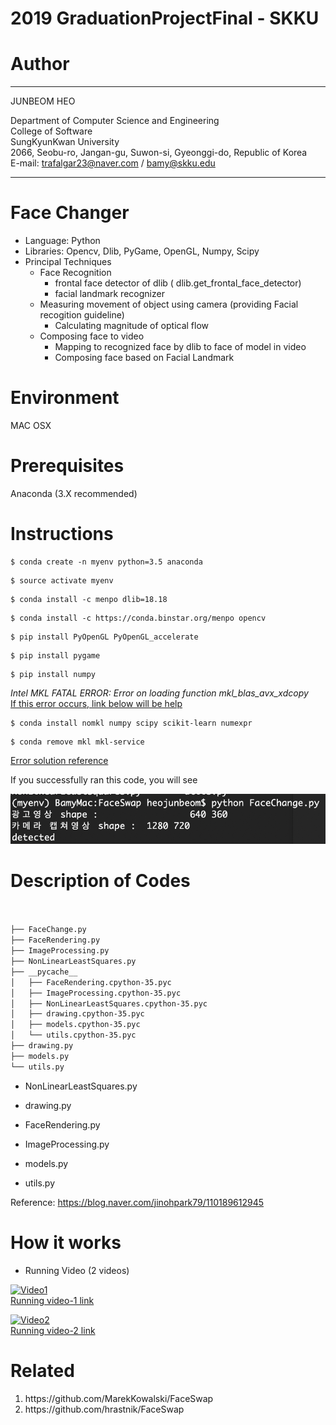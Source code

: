 2019 GraduationProjectFinal - SKKU
=======================

# Author

--------------------------------------

JUNBEOM HEO

Department of Computer Science and Engineering<br>
College of Software <br>
SungKyunKwan University  <br>
2066, Seobu-ro, Jangan-gu, Suwon-si, Gyeonggi-do, Republic of Korea<br>
E-mail: trafalgar23@naver.com / bamy@skku.edu<br>

--------------------------------------

# Face Changer

 * Language: Python
 * Libraries: Opencv, Dlib, PyGame, OpenGL, Numpy, Scipy
 * Principal Techniques
   * Face Recognition
     * frontal face detector of dlib ( dlib.get_frontal_face_detector)
     * facial landmark recognizer
   * Measuring movement of object using camera  (providing Facial recogition guideline)
     * Calculating magnitude of optical flow
   * Composing face to video
     * Mapping to recognized face by dlib to face of model in video 
     * Composing face based on Facial Landmark 

# Environment

MAC OSX

# Prerequisites

Anaconda (3.X recommended) 

# Instructions

```shell
$ conda create -n myenv python=3.5 anaconda
```

```shell
$ source activate myenv
```

```shell
$ conda install -c menpo dlib=18.18
```

```shell
$ conda install -c https://conda.binstar.org/menpo opencv
```

```shell
$ pip install PyOpenGL PyOpenGL_accelerate
```

```shell
$ pip install pygame
```

```shell
$ pip install numpy
```



<em>Intel MKL FATAL ERROR: Error on loading function mkl_blas_avx_xdcopy</em><br>
<u>If this error occurs, link below will be help</u><br>

```shell 
$ conda install nomkl numpy scipy scikit-learn numexpr
```

```shell
$ conda remove mkl mkl-service
```

[Error solution reference](https://github.com/pyinstaller/pyinstaller/issues/2175#issuecomment-245438409)


If you successfully ran this code, you will see <br>

![runningImage](./image/success.png)

# Description of Codes

```bash


├── FaceChange.py
├── FaceRendering.py
├── ImageProcessing.py
├── NonLinearLeastSquares.py
├── __pycache__
│   ├── FaceRendering.cpython-35.pyc
│   ├── ImageProcessing.cpython-35.pyc
│   ├── NonLinearLeastSquares.cpython-35.pyc
│   ├── drawing.cpython-35.pyc
│   ├── models.cpython-35.pyc
│   └── utils.cpython-35.pyc
├── drawing.py
├── models.py
└── utils.py

```

* NonLinearLeastSquares.py


* drawing.py

* FaceRendering.py

* ImageProcessing.py

* models.py

* utils.py



Reference: https://blog.naver.com/jinohpark79/110189612945

# How it works

* Running Video (2 videos)


[![Video1](http://img.youtube.com/vi/lSGR9kg8rD4/0.jpg)](https://youtu.be/lSGR9kg8rD4?t=0s)<br>
[Running video-1 link](https://youtu.be/lSGR9kg8rD4)<br>

[![Video2](http://img.youtube.com/vi/45nat4zeZWM/0.jpg)](https://youtu.be/45nat4zeZWM?t=0s)<br>
[Running video-2 link](https://youtu.be/45nat4zeZWM)<br>

# Related
<ol>
<li>
https://github.com/MarekKowalski/FaceSwap
 </li>
 <li>
https://github.com/hrastnik/FaceSwap
 </li>
 </ol>



